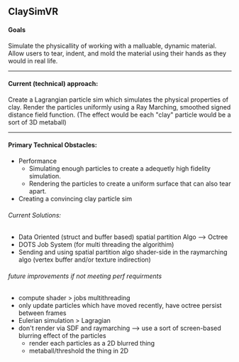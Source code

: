 ## ClaySimVR

#### Goals
Simulate the physicallity of working with a malluable, dynamic material.
Allow users to tear, indent, and mold the material using their hands as they would in real life.


---


#### Current (technical) approach:
Create a Lagrangian particle sim which simulates the physical properties of clay.
Render the particles uniformly using a Ray Marching, smoothed signed distance field function. 
(The effect would be each "clay" particle would be a sort of 3D metaball)


---


#### Primary Technical Obstacles:
- Performance
  - Simulating enough particles to create a adequetly high fidelity simulation.
  -  Rendering the particles to create a uniform surface that can also tear apart.
- Creating a convincing clay particle sim


###### Current Solutions:
- Data Oriented (struct and buffer based) spatial partition Algo --> Octree
- DOTS Job System (for multi threading the algorithim)
- Sending and using spatial partition algo shader-side in the raymarching algo (vertex buffer and/or texture indirection)


###### future improvements if not meeting perf requirments
- compute shader > jobs multithreading
- only update particles which have moved recently, have octree persist between frames
- Eulerian simulation > Lagragian
- don't render via SDF and raymarching --> use a sort of screen-based blurring effect of the particles
  - render each particles as a 2D blurred thing
  - metaball/threshold the thing in 2D




